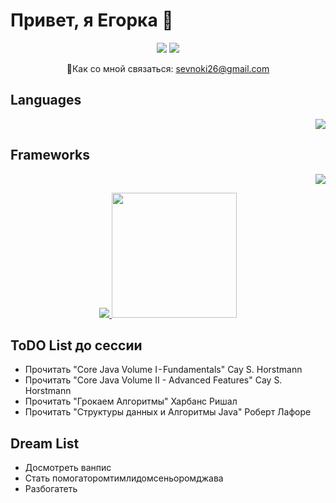 # Привет, я Егорка 👋

<p align='center'>
 <a href="https://t.me/nokisssev"><img target="_blank" src="https://img.shields.io/badge/Telegram-2CA5E0?style=for-the-badge&logo=telegram&logoColor=white"></a>
 <a href="https://steamcommunity.com/id/nokisev/"><img target="_blank" src="https://img.shields.io/badge/Steam-000000?style=for-the-badge&logo=steam&logoColor=white"></a>
</p>
<p align='center'>  
 📧Как со мной связаться: <a href="mailto:sevnoki26@gmail.com">sevnoki26@gmail.com</a>
</p>

<h2>Languages</h2>
<p align = 'right'>
 <a href="https://github.com/nokisev">
  <img src="https://skillicons.dev/icons?i=java,html,css,js">
 </a>
</p>
<h2>Frameworks</h2>
<p align = 'right'>
 <a href="https://github.com/nokisev">
  <img src="https://skillicons.dev/icons?i=spring,react,redis,kafka,postgres,mysql">
 </a>
</p>
<p  align='center'><img src="https://i.pinimg.com/originals/49/06/59/490659714c77ed847802d29f3cf34100.gif"><a href="https://github.com/anuraghazra/convoychat">
  <img height=200 src="https://github-readme-stats.vercel.app/api/top-langs?username=nokisev&theme=dark&layout=compact&langs_count=8&card_width=320" />
</a></p>
<h2>ToDO List до сессии</h2>
<ul>
 <li>Прочитать "Core Java Volume I - Fundamentals" Cay S. Horstmann</li>
 <li>Прочитать "Core Java Volume II - Advanced Features" Cay S. Horstmann</li>
 
 <li>Прочитать "Грокаем Алгоритмы" Харбанс Ришал</li>
 <li>Прочитать "Структуры данных и Алгоритмы Java" Роберт Лафоре</li>
</ul>
<h2>Dream List</h2>
<ul>
 <li>Досмотреть ванпис</li>
 <li>Стать помогаторомтимлидомсеньоромджава</li>
 <li>Разбогатеть</li>
</ul>



